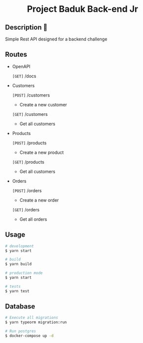<h1 align="center">Project Baduk Back-end Jr</h1>

## Description 📖
 
  Simple Rest API designed for a backend challenge

## Routes

 - OpenAPI
    
    `[GET]` /docs

 - Customers

    `[POST]` /customers 
     - Create a new customer
    
    `[GET]` /customers
     - Get all customers
 
 - Products

    `[POST]` /products 
      - Create a new product
    
    `[GET]` /products
      - Get all customers

 - Orders
    
    `[POST]` /orders
      - Create a new order
    
    `[GET]` /orders
      - Get all orders
      

## Usage

```bash
# development
$ yarn start

# build
$ yarn build

# production mode
$ yarn start

# tests 
$ yarn test
```

## Database

 ```bash
 # Execute all migrations
 $ yarn typeorm migration:run

 # Run postgres
 $ docker-compose up -d
 ```

